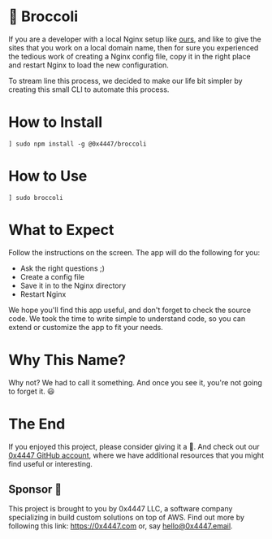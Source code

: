 # 🥦 Broccoli

If you are a developer with a local Nginx setup like [ours](https://github.com/davidgatti/my-development-setup/tree/master/05_custom_domains), and like to give the sites that you work on a local domain name, then for sure you experienced the tedious work of creating a Nginx config file, copy it in the right place and restart Nginx to load the new configuration.

To stream line this process, we decided to make our life bit simpler by creating this small CLI to automate this process.

# How to Install

```
] sudo npm install -g @0x4447/broccoli
```

# How to Use

```
] sudo broccoli
```

# What to Expect

Follow the instructions on the screen. The app will do the following for you:

- Ask the right questions ;)
- Create a config file
- Save it in to the Nginx directory
- Restart Nginx

We hope you'll find this app useful, and don't forget to check the source code. We took the time to write simple to understand code, so you can extend or customize the app to fit your needs.

# Why This Name?

Why not? We had to call it something. And once you see it, you're not going to forget it. 😃

# The End

If you enjoyed this project, please consider giving it a 🌟. And check out our [0x4447 GitHub account](https://github.com/0x4447), where we have additional resources that you might find useful or interesting.

## Sponsor 🎊

This project is brought to you by 0x4447 LLC, a software company specializing in build custom solutions on top of AWS. Find out more by following this link: https://0x4447.com or, say [hello@0x4447.email](mailto:hello@0x4447.email?Subject=Hello%20From%20Repo&Body=Hi%2C%0A%0AMy%20name%20is%20NAME%2C%20and%20I%27d%20like%20to%20get%20in%20touch%20with%20someone%20at%200x4447.%0A%0AI%27d%20like%20to%20discuss%20the%20following%20topics%3A%0A%0A-%20LIST_OF_TOPICS_TO_DISCUSS%0A%0ASome%20useful%20information%3A%0A%0A-%20My%20full%20name%20is%3A%20FIRST_NAME%20LAST_NAME%0A-%20My%20time%20zone%20is%3A%20TIME_ZONE%0A-%20My%20working%20hours%20are%20from%3A%20TIME%20till%20TIME%0A-%20My%20company%20name%20is%3A%20COMPANY%20NAME%0A-%20My%20company%20website%20is%3A%20https%3A%2F%2F%0A%0ABest%20regards.).

